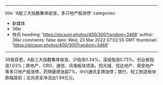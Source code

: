 
---
title: 'A股三大指数集体收涨，多只地产股涨停'
categories: 
 - 新媒体
 - 36kr
 - 快讯
headimg: 'https://picsum.photos/400/300?random=3468'
author: 36kr
comments: false
date: Wed, 23 Mar 2022 07:02:55 GMT
thumbnail: 'https://picsum.photos/400/300?random=3468'
---

<div>   
36氪获悉，A股三大指数集体收涨，沪指涨0.34%，深成指涨0.73%，创业板指涨1.03%；房地产、CRO、通信、风电板块领涨，阳光城、信达地产、荣安地产等多只地产股涨停，药明康德涨超7%，中兴通讯复牌涨停；银行、轻工制造板块跌幅居前；北向资金净流出1.94亿元。  
</div>
            